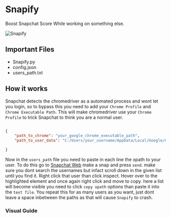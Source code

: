 # Snapify
Boost Snapchat Score While working on something else.

![Snapify](https://user-images.githubusercontent.com/82535503/212598383-335c74a0-3a99-4cf3-9930-4f17999a29b8.png)


## Important Files

- Snapify.py
- config.json
- users_path.txt


## How it works

Snapchat detects the chromedriver as a automated process and wont let you login, so to bypass this you need to add your `Chrome Profile` and `Chrome Executable Path`. This will make chromedriver use your `Chrome Profile` to trick Snapchat to think you are a normal user. 


```json

{
    "path_to_chrome": "your_google_chrome_executable_path",
    "path_to_user_data": "C:/Users/your_username/AppData/Local/Google/Chrome/User Data/Default",

}   
```

Now in the `users_path` file you need to paste in each line the xpath to your user. To do this go to <a href="https://web.snapchat.com/">Snapchat Web</a> make a snap and press `send`. make sure you dont search the usernames but infact scroll down in the given list until you find it. Right click that user than click inspect. Hover over to the highlighted element and once again right click and move to copy. here a list will become visible you need to click `copy xpath` options than paste it into the `text file`. You repeat this for as many users as you want, just dont leave a space inbetween the paths as that will cause `Snapify` to crash.


### Visual Guide

